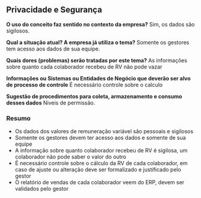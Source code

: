 ## Privacidade e Segurança

**O uso do conceito faz sentido no contexto da empresa?**
Sim, os dados são sigilosos.

**Qual a situação atual? A empresa já utiliza o tema?**
Somente os gestores tem acesso aos dados de sua equipe.

**Quais dores (problemas) serão tratadas por este tema?**
As informações sobre quanto cada colaborador recebeu de RV não pode vazar

**Informações ou Sistemas ou Entidades de Negócio que deverão ser alvo de processo de controle**
É necessário controle sobre o calculo

**Sugestão de procedimentos para coleta, armazenamento e consumo desses dados**
Niveis de permissão.

### Resumo
- Os dados dos valores de remuneração variável são pessoais e sigilosos
- Somente os gestores devem ter acesso aos dados e somente de sua equipe
- A informação sobre quanto colaborador recebeu de RV é sigilosa, um colaborador não pode saber o valor do outro
- É necessário controle sobre o cálculo da RV de cada colaborador, em caso de ajuste ou alteração deve ser formalizado e justificado pelo gestor
- O relatório de vendas de cada colaborador veem do ERP, devem ser validados pelo gestor

